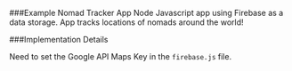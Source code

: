 ###Example Nomad Tracker App
Node Javascript app using Firebase as a data storage. App tracks locations of nomads around the world!

###Implementation Details

Need to set the Google API Maps Key in the `firebase.js` file. 